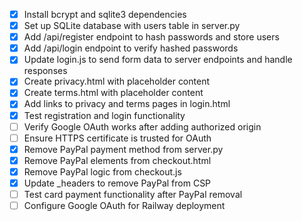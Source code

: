 - [x] Install bcrypt and sqlite3 dependencies
- [x] Set up SQLite database with users table in server.py
- [x] Add /api/register endpoint to hash passwords and store users
- [x] Add /api/login endpoint to verify hashed passwords
- [x] Update login.js to send form data to server endpoints and handle responses
- [x] Create privacy.html with placeholder content
- [x] Create terms.html with placeholder content
- [x] Add links to privacy and terms pages in login.html
- [x] Test registration and login functionality
- [ ] Verify Google OAuth works after adding authorized origin
- [ ] Ensure HTTPS certificate is trusted for OAuth
- [x] Remove PayPal payment method from server.py
- [x] Remove PayPal elements from checkout.html
- [x] Remove PayPal logic from checkout.js
- [x] Update _headers to remove PayPal from CSP
- [ ] Test card payment functionality after PayPal removal
- [ ] Configure Google OAuth for Railway deployment
